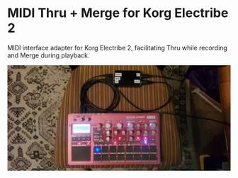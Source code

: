 # MIDI Thru + Merge for Korg Electribe 2

MIDI interface adapter for Korg Electribe 2, facilitating Thru while recording and Merge during playback.

![connected](/other%20resources/images/connected.jpg)
